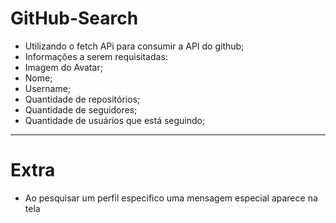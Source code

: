 # GitHub-Search
- Utilizando o fetch APi para consumir a API do github;
- Informações a serem requisitadas:
- Imagem do Avatar;
- Nome;
- Username;
- Quantidade de repositórios;
- Quantidade de seguidores;
- Quantidade de usuários que está seguindo;
--------------------------------------------------------------------------------------------------

# Extra
- Ao pesquisar um perfil especifico uma mensagem especial aparece na tela
